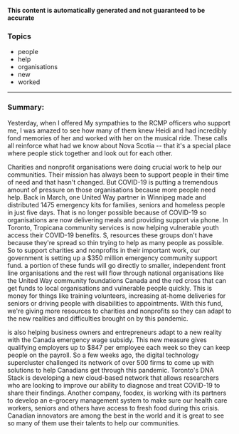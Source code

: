 **This content is automatically generated and not guaranteed to be accurate**

### Topics

- people
- help
- organisations
- new
- worked

---

### Summary:


Yesterday, when I offered My sympathies to the RCMP officers who support me, I was amazed to see how many of them knew Heidi and had incredibly fond memories of her and worked with her on the musical ride.
These calls all reinforce what had we know about Nova Scotia -- that it's a special place where people stick together and look out for each other.




Charities and nonprofit organisations were doing crucial work to help our communities.
Their mission has always been to support people in their time of need and that hasn't changed.
But COVID-19 is putting a tremendous amount of pressure on those organisations because more people need help.
Back in March, one United Way partner in Winnipeg made and distributed 1475 emergency kits for families, seniors and homeless people in just five days.
That is no longer possible because of COVID-19 so organisations are now delivering meals and providing support via phone.
In Toronto, Tropicana community services is now helping vulnerable youth access their COVID-19 benefits.
S, resources these groups don't have because they're spread so thin trying to help as many people as possible.
So to support charities and nonprofits in their important work, our government is setting up a $350 million emergency community support fund.
a portion of these funds will go directly to smaller, independent front line organisations and the rest will flow through national organisations like the United Way community foundations Canada and the red cross that can get funds to local organisations and vulnerable people quickly.
This is money for things like training volunteers, increasing at-home deliveries for seniors or driving people with disabilities to appointments.
With this fund, we're giving more resources to charities and nonprofits so they can adapt to the new realities and difficulties brought on by this pandemic.




is also helping business owners and entrepreneurs adapt to a new reality with the Canada emergency wage subsidy.
This new measure gives qualifying employers up to $847 per employee each week so they can keep people on the payroll.
So a few weeks ago, the digital technology supercluster challenged its network of over 500 firms to come up with solutions to help Canadians get through this pandemic.
Toronto's DNA Stack is developing a new cloud-based network that allows researchers who are looking to improve our ability to diagnose and treat COVID-19 to share their findings.
Another company, foodex, is working with its partners to develop an e-grocery management system to make sure our health care workers, seniors and others have access to fresh food during this crisis.
Canadian innovators are among the best in the world and it is great to see so many of them use their talents to help our communities.